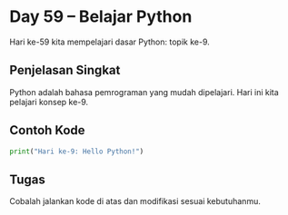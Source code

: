 # Day 59 – Belajar Python

Hari ke-59 kita mempelajari dasar Python: topik ke-9.

## Penjelasan Singkat

Python adalah bahasa pemrograman yang mudah dipelajari. Hari ini kita pelajari konsep ke-9.

## Contoh Kode

```python
print("Hari ke-9: Hello Python!")
```

## Tugas

Cobalah jalankan kode di atas dan modifikasi sesuai kebutuhanmu.
